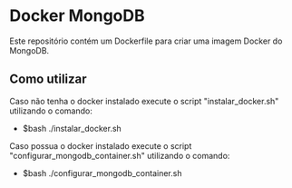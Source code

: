 # Docker MongoDB

Este repositório contém um Dockerfile para criar uma imagem Docker do MongoDB.

## Como utilizar

Caso não tenha o docker instalado execute o script "instalar_docker.sh" utilizando o comando:

- $bash ./instalar_docker.sh

Caso possua o docker instalado execute o script "configurar_mongodb_container.sh" utilizando o comando:

- $bash ./configurar_mongodb_container.sh
